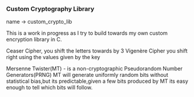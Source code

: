 ### Custom Cryptography Library

name -> custom_crypto_lib


This is a work in progress as I try to build towards my own custom encryption library in C.

Ceaser Cipher, you shift the letters towards by 3
Vigenère Cipher you shift right using the values given by the key

Mersenne Twister(MT) - is a non-cryptographic Pseudorandom Number Generators(PRNG)
MT will generate uniformly random bits without statistical bias,but its predictable,given a few bits produced by MT its easy enough to tell which bits will follow.
